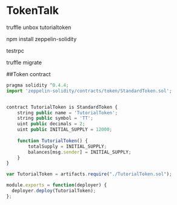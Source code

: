 # TokenTalk

truffle unbox tutorialtoken

npm install zeppelin-solidity

testrpc

truffle migrate


##Token contract
```javascript
pragma solidity ^0.4.4;
import 'zeppelin-solidity/contracts/token/StandardToken.sol';


contract TutorialToken is StandardToken {
    string public name = 'TutorialToken';
    string public symbol = 'TT';
    uint public decimals = 2;
    uint public INITIAL_SUPPLY = 12000;
  
    function TutorialToken() {
        totalSupply = INITIAL_SUPPLY;
        balances[msg.sender] = INITIAL_SUPPLY;
    }
}

var TutorialToken = artifacts.require("./TutorialToken.sol");

module.exports = function(deployer) {
  deployer.deploy(TutorialToken);
};
```
